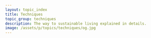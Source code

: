 ```yaml
---
layout: topic_index
title: Techniques
topic_group: techniques
description: The way to sustainable living explained in details.
image: /assets/p/topics/techniques/og.jpg
---
```

